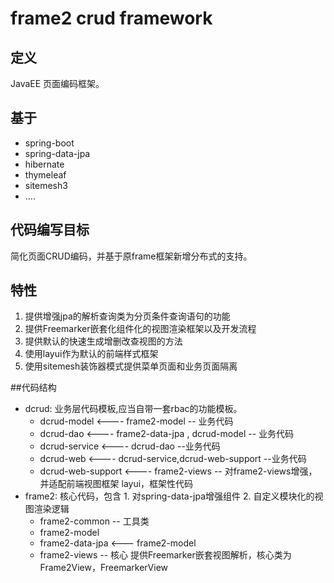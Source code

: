 # frame2 crud framework

## 定义
JavaEE 页面编码框架。

## 基于
* spring-boot
* spring-data-jpa
* hibernate
* thymeleaf
* sitemesh3
* ....

## 代码编写目标
简化页面CRUD编码，并基于原frame框架新增分布式的支持。

## 特性

1. 提供增强jpa的解析查询类为分页条件查询语句的功能
2. 提供Freemarker嵌套化组件化的视图渲染框架以及开发流程
3. 提供默认的快速生成增删改查视图的方法
4. 使用layui作为默认的前端样式框架
5. 使用sitemesh装饰器模式提供菜单页面和业务页面隔离

##代码结构

* dcrud: 业务层代码模板,应当自带一套rbac的功能模板。
    * dcrud-model  <---- frame2-model -- 业务代码
    * dcrud-dao   <---- frame2-data-jpa ,  dcrud-model -- 业务代码
    * dcrud-service <---- dcrud-dao --业务代码
    * dcrud-web <---- dcrud-service,dcrud-web-support --业务代码
    * dcrud-web-support <---- frame2-views -- 对frame2-views增强，并适配前端视图框架 layui，框架性代码
* frame2: 核心代码，包含 1. 对spring-data-jpa增强组件 2. 自定义模块化的视图渲染逻辑
    * frame2-common -- 工具类
    * frame2-model
    * frame2-data-jpa  <--- frame2-model
    * frame2-views -- 核心 提供Freemarker嵌套视图解析，核心类为Frame2View，FreemarkerView
